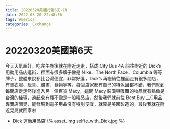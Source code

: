 ```yaml
---
title: 20220320美國行第6天-IN
date: 2022-03-20 22:48:56
tags: America
categories: Exchange
---
```

# 20220320美國第6天

今天天氣超好，吃完午餐後就在附近走走，搭成 City Bus 4A 前往附近的 Dick’s 用動用品店逛街，裡面有很多牌子像是 Nike、The North Face、Columbia 等等牌子，整體來說都比台灣便宜，非常好逛，Dick’s 再繼續往裡面走有很多間店，有賣衣服、玩具、繪畫、食物等等，每個店家都有自己的特色且都不錯，我們就到每間店走走然後進入另一個百貨 Macy，這間 Macy 裝潢與販賣的物品就有點像是台灣的佳瑪，過起來有種不像是一般精品店，然後我們就前往 Best Buy 三C用品專賣店閒晃，能發現到電子用品沒有特別便宜，就算是美國製造的，最後我就在附近晃晃就回家啦

- Dick 運動用品店
 {% asset_img selfie_with_Dick.jpg %}